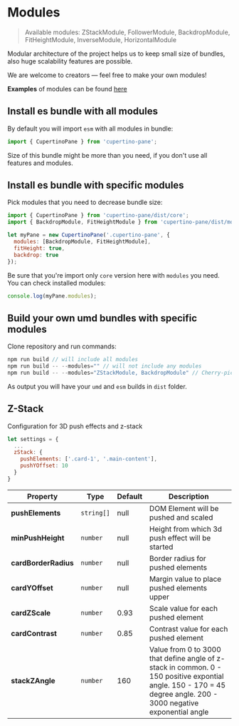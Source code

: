 
# Modules

> Available modules:   ZStackModule, FollowerModule, BackdropModule, FitHeightModule, InverseModule, HorizontalModule

Modular architecture of the project helps us to keep small size of bundles, also huge scalability features are possible. 

We are welcome to creators — feel free to make your own modules!

**Examples** of modules can be found [here](https://github.com/roman-rr/cupertino-pane/tree/master/src/modules)

## Install es bundle with all modules
By default you will import `esm` with all modules in bundle:
```js
import { CupertinoPane } from 'cupertino-pane';
```
Size of this bundle might be more than you need, if you don't use all features and modules. 
## Install es bundle with specific modules
Pick modules that you need to decrease bundle size:
```js
import { CupertinoPane } from 'cupertino-pane/dist/core';
import { BackdropModule, FitHeightModule } from 'cupertino-pane/dist/modules';

let myPane = new CupertinoPane('.cupertino-pane', {
  modules: [BackdropModule, FitHeightModule],
  fitHeight: true,
  backdrop: true
});
```
Be sure that you're import only `core` version here with `modules` you need. 
You can check installed modules:
```js
console.log(myPane.modules);
```
## Build your own umd bundles with specific modules
Clone repository and run commands:
```js
npm run build // will include all modules
npm run build -- --modules="" // will not include any modules
npm run build -- --modules="ZStackModule, BackdropModule" // Cherry-pick your modules 
```
As output you will have your `umd` and `esm` builds in `dist` folder.


## Z-Stack
Configuration for 3D push effects and z-stack
```js
let settings = {
  ...
  zStack: {
    pushElements: ['.card-1', '.main-content'],
    pushYOffset: 10
  }
}
```
| Property | Type | Default | Description |
| - | - | - | - |
| **pushElements** | `string[]` | null | DOM Element will be pushed and scaled |
| **minPushHeight** | `number` | null | Height from which 3d push effect will be started |
| **cardBorderRadius** | `number` | null | Border radius for pushed elements |
| **cardYOffset** | `number` | null | Margin value to place pushed elements upper |
| **cardZScale** | `number` | 0.93 | Scale value for each pushed element |
| **cardContrast** | `number` | 0.85 | Contrast value for each pushed element |
| **stackZAngle** | `number` | 160 | Value from 0 to 3000 that define angle of z-stack in common. 0 - 150 positive expontial angle. 150 - 170 = 45 degree angle. 200 - 3000 negative exponential angle |
